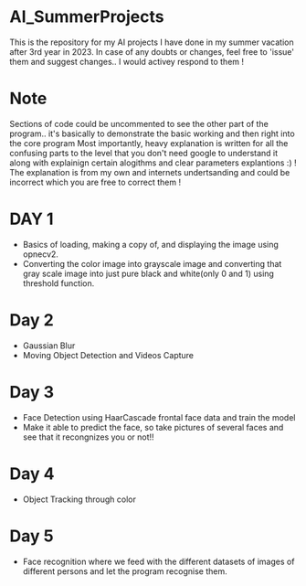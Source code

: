 # AI_SummerProjects
This is the repository for my AI projects I have done in my summer vacation after 3rd year in 2023. 
In case of any doubts or changes, feel free to 'issue' them and suggest changes.. I would activey respond to them ! 

# Note 
Sections of code could be uncommented to see the other part of the program.. it's basically to demonstrate the basic working and then right into the core program
Most importantly, heavy explanation is written for all the confusing parts to the level that you don't need google to understand it along with explainign certain alogithms and clear parameters explantions :) ! The explanation is from my own and internets undertsanding and could be incorrect which you are free to correct them ! 

# DAY 1 
- Basics of loading, making a copy of, and displaying the image using opnecv2.  
- Converting the color image into grayscale image and converting that gray scale image into just pure black and white(only 0 and 1) using threshold function.

# Day 2 
- Gaussian Blur
- Moving Object Detection and Videos Capture

# Day 3
- Face Detection using HaarCascade frontal face data and train the model
- Make it able to predict the face, so take pictures of several faces and see that it recongnizes you or not!!

# Day 4
- Object Tracking through color

# Day 5
- Face recognition where we feed with the different datasets of images of different persons and let the program recognise them.

